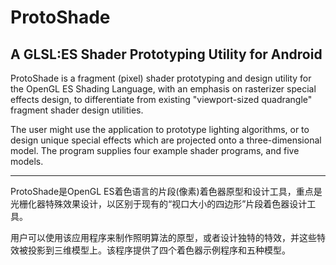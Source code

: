 # ProtoShade
A GLSL:ES Shader Prototyping Utility for Android
--- 

ProtoShade is a fragment (pixel) shader prototyping and design utility for the OpenGL ES Shading Language, with an emphasis on rasterizer special effects design, to differentiate from existing "viewport-sized quadrangle" fragment shader design utilities.

The user might use the application to prototype lighting algorithms, or to design unique special effects which are projected onto a three-dimensional model. The program supplies four example shader programs, and five models.

--- 

ProtoShade是OpenGL ES着色语言的片段(像素)着色器原型和设计工具，重点是光栅化器特殊效果设计，以区别于现有的“视口大小的四边形”片段着色器设计工具。

用户可以使用该应用程序来制作照明算法的原型，或者设计独特的特效，并这些特效被投影到三维模型上。该程序提供了四个着色器示例程序和五种模型。

    

